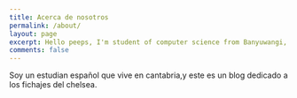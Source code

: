 ```yaml
---
title: Acerca de nosotros
permalink: /about/
layout: page
excerpt: Hello peeps, I'm student of computer science from Banyuwangi, living in Jogjakarta. This blog for documentation about my programming journey, running on jekyll, hosting on netlify and using my own simple theme.
comments: false
---
```


Soy un estudian español que vive en cantabria,y este es un blog dedicado a los fichajes del chelsea. 
